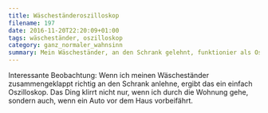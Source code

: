 ```yaml
---
title: Wäscheständeroszilloskop
filename: 197
date: 2016-11-20T22:20:09+01:00
tags: wäscheständer, oszilloskop
category: ganz_normaler_wahnsinn
summary: Mein Wäscheständer, an den Schrank gelehnt, funktionier als Oszilloskop.
---
```


Interessante Beobachtung: Wenn ich meinen Wäscheständer zusammengeklappt richtig an den Schrank anlehne, ergibt das ein einfach Oszilloskop. Das Ding klirrt nicht nur, wenn ich durch die Wohnung gehe, sondern auch, wenn ein Auto vor dem Haus vorbeifährt.
